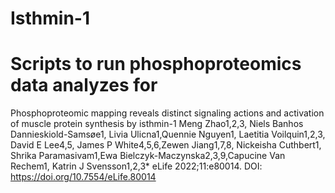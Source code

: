 # Isthmin-1

# Scripts to run phosphoproteomics data analyzes for 

Phosphoproteomic mapping reveals distinct signaling actions and activation of muscle protein synthesis by isthmin-1
Meng Zhao1,2,3, Niels Banhos Dannieskiold-Samsøe1, Livia Ulicna1,Quennie Nguyen1, Laetitia Voilquin1,2,3, David E Lee4,5, James P White4,5,6,Zewen Jiang1,7,8, Nickeisha Cuthbert1, Shrika Paramasivam1,Ewa Bielczyk-Maczynska2,3,9,Capucine Van Rechem1, Katrin J Svensson1,2,3*
eLife 2022;11:e80014. DOI: https://doi.org/10.7554/eLife.80014
